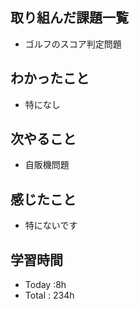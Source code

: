 ## 取り組んだ課題一覧
- ゴルフのスコア判定問題
## わかったこと
  - 特になし
## 次やること
  - 自販機問題
## 感じたこと
- 特にないです
## 学習時間
  - Today :8h
  - Total : 234h
